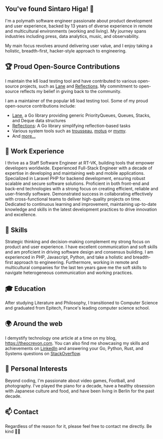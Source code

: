 ## You've found Sintaro Higa! 👋

I'm a polymath software engineer passionate about product development and user experience, backed by 13 years of diverse experience in remote and multicultural environments (working and living). My journey spans industries including press, data analytics, music, and observability.

My main focus revolves around delivering user value, and I enjoy taking a holistic, breadth-first, hacker-style approach to engineering.

## 🏆 Proud Open-Source Contributions

I maintain the k6 load testing tool and have contributed to various open-source projects, such as [Lane](https://github.com/oleiade/lane) and [Reflections](https://github.com/oleiade/trousseau). My commitment to open-source reflects my belief in giving back to the community.

I am a maintainer of the popular k6 load testing tool. Some of my proud open-source contributions include:
* [Lane](https://github.com/oleiade/lane), a Go library providing generic PriorityQueues, Queues, Stacks, and Deque data structures
* [Reflections](https://github.com/oleiade/reflections): A Go library simplifying reflection-based tasks
* Various system tools such as [trousseau](https://github.com/oleiade/trousseau), [motus](https://github.com/) or [mymy](https://github.com).
* And [more...](https://github.com/oleiade?tab=repositories&type=source)

## 💼 Work Experience

I thrive as a Staff Software Engineer at RT-VK, building tools that empower developers worldwide. Experienced Full-Stack Engineer with a decade of expertise in developing and maintaining web and mobile applications. Specialized in Laravel PHP for backend development, ensuring robust scalable and secure software solutions. Proficient in both front-end and back-end technologies with a strong focus on creating efficient, reliable and user-friendly software. Demonstrated success in collaborating effectively with cross-functional teams to deliver high-quality projects on time.
Dedicated to continuous learning and improvement, maintaining up-to-date knowledge and skills in the latest development practices to drive innovation and excellence.
## 🔧 Skills

Strategic thinking and decision-making complement my strong focus on product and user experience. I have excellent communication and soft skills and am proficient in driving software design and consensus building. I am experienced in PHP, Javascript, Python, and take a holistic and breadth-first approach to engineering. Furthermore, working in remote and multicultural companies for the last ten years gave me the soft skills to navigate heterogeneous communication and working practices. 

## 🎓 Education

After studying Literature and Philosophy, I transitioned to Computer Science and graduated from Epitech, France's leading computer science school.

## 🌍 Around the web

I demystify technology one article at a time on my blog, https://theocrevon.com. You can also find me showcasing my skills and achievements on [LinkedIn](https://www.linkedin.com/in/theocrevon/) and answering your Go, Python, Rust, and Systems questions on [StackOverflow](https://stackoverflow.com/users/386082/oleiade).

## 🎨 Personal Interests

Beyond coding, I'm passionate about video games, Football, and photography. I've played the piano for a decade, have a healthy obsession with Japanese culture and food, and have been living in Berlin for the past decade. 

## 📫 Contact

Regardless of the reason for it, please feel free to contact me directly. Be kind 🙇‍♂️

